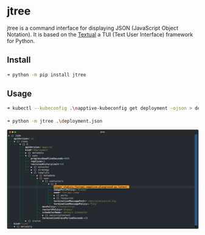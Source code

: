 # jtree
jtree is a command interface for displaying JSON (JavaScript Object Notation). It is based on the [Textual](https://textual.textualize.io/) a TUI (Text User Interface) framework for Python.

## Install
```bash
➜ python -m pip install jtree
```

## Usage
```bash
➜ kubectl --kubeconfig .\napptive-kubeconfig get deployment -ojson > deployment.json

➜ python -m jtree .\deployment.json
```

![jtree TUI](https://raw.githubusercontent.com/oleksis/jtree/main/json-tree.svg)
